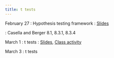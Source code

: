 ```yaml
---
title: t tests
---
```


February 27
: Hypothesis testing framework
  : [Slides](https://sta711-s23.github.io/slides/lecture_20.pdf)
  
: Casella and Berger 8.1, 8.3.1, 8.3.4

March 1
: t tests
  : [Slides](https://sta711-s23.github.io/slides/lecture_21.pdf), [Class activity](https://sta711-s23.github.io/class_activities/ca_lecture_21.html)

March 3
: t tests